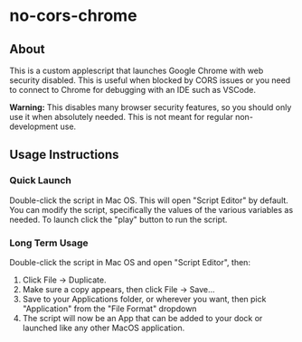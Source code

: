 # no-cors-chrome

## About

This is a custom applescript that launches Google Chrome with web security disabled.  This is useful when blocked by CORS issues
or you need to connect to Chrome for debugging with an IDE such as VSCode.

**Warning:** This disables many browser security features, so you should only use it when absolutely needed.  This is not meant for regular non-development use.

## Usage Instructions

### Quick Launch

Double-click the script in Mac OS.  This will open "Script Editor" by default.  You can modify the script,
specifically the values of the various variables as needed.  To launch click the "play" button to run the script.

### Long Term Usage

Double-click the script in Mac OS and open "Script Editor", then:
1) Click File -> Duplicate.
2) Make sure a copy appears, then click File -> Save...
3) Save to your Applications folder, or wherever you want, then pick "Application" from the "File Format" dropdown
4) The script will now be an App that can be added to your dock or launched like any other MacOS application.
